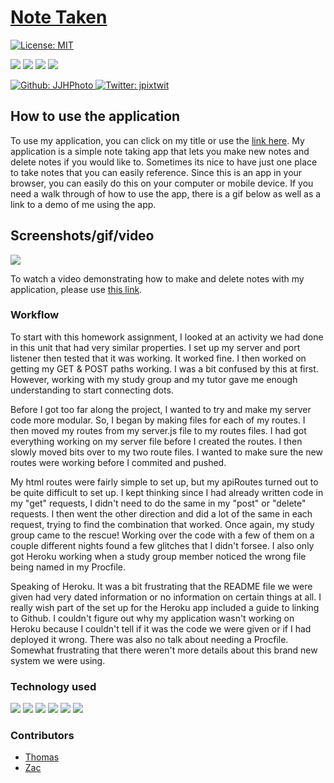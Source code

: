 # [Note Taken](https://note-taking-jjh.herokuapp.com/)

[![License: MIT](https://img.shields.io/badge/License-MIT-yellow.svg)](https://opensource.org/licenses/MIT)

<p>
    <img src="https://img.shields.io/github/repo-size/JJHPhoto/notetaken" />
    <img src="https://img.shields.io/github/languages/top/JJHPhoto/notetaken"  />
    <img src="https://img.shields.io/github/issues/JJHPhoto/notetaken" />
    <img src="https://img.shields.io/github/last-commit/JJHPhoto/notetaken" >
</p>
<p>
    <a href="https://github.com/JJHPhoto">
        <img alt="Github: JJHPhoto" src="https://img.shields.io/github/followers/JJHPhoto ?style=social" target="_blank" />
    </a>
    <a href="https://twitter.com/jpixtwit">
        <img alt="Twitter: jpixtwit" src="https://img.shields.io/twitter/follow/jpixtwit.svg?style=social" target="_blank" />
    </a>
</p>

## How to use the application

To use my application, you can click on my title or use the [link here](https://note-taking-jjh.herokuapp.com/). My application is a simple note taking app that lets you make new notes and delete notes if you would like to. Sometimes its nice to have just one place to take notes that you can easily reference. Since this is an app in your browser, you can easily do this on your computer or mobile device. If you need a walk through of how to use the app, there is a gif below as well as a link to a demo of me using the app.

## Screenshots/gif/video

![](noteDemo.gif)

To watch a video demonstrating how to make and delete notes with my application, please use [this link](https://drive.google.com/file/d/1dmCtJWON9akgIQLQgD28C-zUej5Bqvl9/view).

### Workflow

To start with this homework assignment, I looked at an activity we had done in this unit that had very similar properties. I set up my server and port listener then tested that it was working. It worked fine. I then worked on getting my GET & POST paths working. I was a bit confused by this at first. However, working with my study group and my tutor gave me enough understanding to start connecting dots.

Before I got too far along the project, I wanted to try and make my server code more modular. So, I began by making files for each of my routes. I then moved my routes from my server.js file to my routes files. I had got everything working on my server file before I created the routes. I then slowly moved bits over to my two route files. I wanted to make sure the new routes were working before I commited and pushed.

My html routes were fairly simple to set up, but my apiRoutes turned out to be quite difficult to set up. I kept thinking since I had already written code in my "get" requests, I didn't need to do the same in my "post" or "delete" requests. I then went the other direction and did a lot of the same in each request, trying to find the combination that worked. Once again, my study group came to the rescue! Working over the code with a few of them on a couple different nights found a few glitches that I didn't forsee. I also only got Heroku working when a study group member noticed the wrong file being named in my Procfile.

Speaking of Heroku. It was a bit frustrating that the README file we were given had very dated information or no information on certain things at all. I really wish part of the set up for the Heroku app included a guide to linking to Github. I couldn't figure out why my application wasn't working on Heroku because I couldn't tell if it was the code we were given or if I had deployed it wrong. There was also no talk about needing a Procfile. Somewhat frustrating that there weren't more details about this brand new system we were using.

### Technology used

<p>
    <img src="https://img.shields.io/badge/Javascript-yellow" />
    <img src="https://img.shields.io/badge/-node.js-green" />
    <img src="https://img.shields.io/badge/-inquirer-red" >
    <img src="https://img.shields.io/badge/-heroku-blueviolet" />
    <img src="https://img.shields.io/badge/-html-orange" />
    <img src="https://img.shields.io/badge/jQuery-blue"  />

</p>

### Contributors

- [Thomas](https://github.com/Tskading)
- [Zac](https://github.com/themancalledzac)
